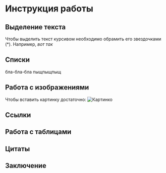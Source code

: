 # Инструкция работы

## Выделение текста

Чтобы выделить текст курсивом необходимо обрамить его звездочками (*). Например, *вот так*

## Списки

бла-бла-бла пыщпыщпыщ

## Работа с изображениями

Чтобы вставить картинку достаточно:
![Картинко](IMG_4319.png)

## Ссылки

## Работа с таблицами

## Цитаты 

## Заключение